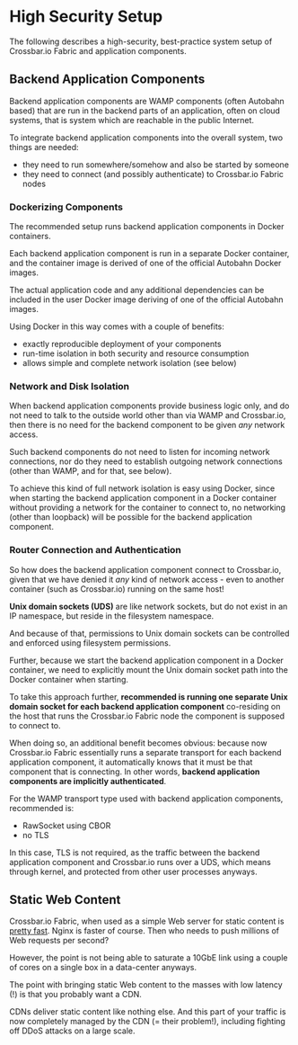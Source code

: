 # High Security Setup

The following describes a high-security, best-practice system setup of Crossbar.io Fabric and application components.


## Backend Application Components

Backend application components are WAMP components (often Autobahn based) that are run in the backend parts of an application, often on cloud systems, that is system which are reachable in the public Internet.

To integrate backend application components into the overall system, two things are needed:

- they need to run somewhere/somehow and also be started by someone
- they need to connect (and possibly authenticate) to Crossbar.io Fabric nodes


### Dockerizing Components

The recommended setup runs backend application components in Docker containers.

Each backend application component is run in a separate Docker container, and the container image is derived of one of the official Autobahn Docker images.

The actual application code and any additional dependencies can be included in the user Docker image deriving of one of the official Autobahn images.

Using Docker in this way comes with a couple of benefits:

- exactly reproducible deployment of your components
- run-time isolation in both security and resource consumption
- allows simple and complete network isolation (see below)


### Network and Disk Isolation

When backend application components provide business logic only, and do not need to talk to the outside world other than via WAMP and Crossbar.io, then there is no need for the backend component to be given _any_ network access.

Such backend components do not need to listen for incoming network connections, nor do they need to establish outgoing network connections (other than WAMP, and for that, see below).

To achieve this kind of full network isolation is easy using Docker, since when starting the backend application component in a Docker container without providing a network for the container to connect to, no networking (other than loopback) will be possible for the backend application component.


### Router Connection and Authentication

So how does the backend application component connect to Crossbar.io, given that we have denied it _any_ kind of network access - even to another container (such as Crossbar.io) running on the same host!

**Unix domain sockets (UDS)** are like network sockets, but do not exist in an IP namespace, but reside in the filesystem namespace.

And because of that, permissions to Unix domain sockets can be controlled and enforced using filesystem permissions.

Further, because we start the backend application component in a Docker container, we need to explicitly mount the Unix domain socket path into the Docker container when starting.

To take this approach further, **recommended is running one separate Unix domain socket for each backend application component** co-residing on the host that runs the Crossbar.io Fabric node the component is supposed to connect to.

When doing so, an additional benefit becomes obvious: because now Crossbar.io Fabric essentially runs a separate transport for each backend application component, it automatically knows that it must be that component that is connecting. In other words, **backend application components are implicitly authenticated**.

For the WAMP transport type used with backend application components, recommended is:

* RawSocket using CBOR
* no TLS

In this case, TLS is not required, as the traffic between the backend application component and Crossbar.io runs over a UDS, which means through kernel, and protected from other user processes anyways.


## Static Web Content

Crossbar.io Fabric, when used as a simple Web server for static content is [pretty fast](https://github.com/crossbario/crossbar-examples/tree/master/benchmark/web). Nginx is faster of course. Then who needs to push millions of Web requests per second?

However, the point is not being able to saturate a 10GbE link using a couple of cores on a single box in a data-center anyways.

The point with bringing static Web content to the masses with low latency (!) is that you probably want a CDN.

CDNs deliver static content like nothing else. And this part of your traffic is now completely managed by the CDN (= their problem!), including fighting off DDoS attacks on a large scale.
